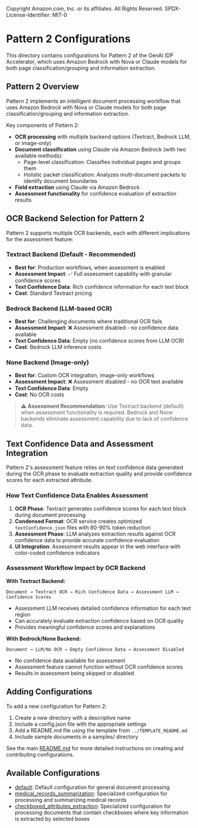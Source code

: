 Copyright Amazon.com, Inc. or its affiliates. All Rights Reserved.
SPDX-License-Identifier: MIT-0

# Pattern 2 Configurations

This directory contains configurations for Pattern 2 of the GenAI IDP Accelerator, which uses Amazon Bedrock with Nova or Claude models for both page classification/grouping and information extraction.

## Pattern 2 Overview

Pattern 2 implements an intelligent document processing workflow that uses Amazon Bedrock with Nova or Claude models for both page classification/grouping and information extraction.

Key components of Pattern 2:
- **OCR processing** with multiple backend options (Textract, Bedrock LLM, or image-only)
- **Document classification** using Claude via Amazon Bedrock (with two available methods):
  - Page-level classification: Classifies individual pages and groups them
  - Holistic packet classification: Analyzes multi-document packets to identify document boundaries
- **Field extraction** using Claude via Amazon Bedrock
- **Assessment functionality** for confidence evaluation of extraction results

## OCR Backend Selection for Pattern 2

Pattern 2 supports multiple OCR backends, each with different implications for the assessment feature:

### Textract Backend (Default - Recommended)
- **Best for**: Production workflows, when assessment is enabled
- **Assessment Impact**: ✅ Full assessment capability with granular confidence scores
- **Text Confidence Data**: Rich confidence information for each text block
- **Cost**: Standard Textract pricing

### Bedrock Backend (LLM-based OCR)
- **Best for**: Challenging documents where traditional OCR fails
- **Assessment Impact**: ❌ Assessment disabled - no confidence data available
- **Text Confidence Data**: Empty (no confidence scores from LLM OCR)
- **Cost**: Bedrock LLM inference costs

### None Backend (Image-only)
- **Best for**: Custom OCR integration, image-only workflows
- **Assessment Impact**: ❌ Assessment disabled - no OCR text available
- **Text Confidence Data**: Empty
- **Cost**: No OCR costs

> ⚠️ **Assessment Recommendation**: Use Textract backend (default) when assessment functionality is required. Bedrock and None backends eliminate assessment capability due to lack of confidence data.

## Text Confidence Data and Assessment Integration

Pattern 2's assessment feature relies on text confidence data generated during the OCR phase to evaluate extraction quality and provide confidence scores for each extracted attribute.

### How Text Confidence Data Enables Assessment

1. **OCR Phase**: Textract generates confidence scores for each text block during document processing
2. **Condensed Format**: OCR service creates optimized `textConfidence.json` files with 80-90% token reduction
3. **Assessment Phase**: LLM analyzes extraction results against OCR confidence data to provide accurate confidence evaluation
4. **UI Integration**: Assessment results appear in the web interface with color-coded confidence indicators

### Assessment Workflow Impact by OCR Backend

**With Textract Backend:**
```
Document → Textract OCR → Rich Confidence Data → Assessment LLM → Confidence Scores
```
- Assessment LLM receives detailed confidence information for each text region
- Can accurately evaluate extraction confidence based on OCR quality
- Provides meaningful confidence scores and explanations

**With Bedrock/None Backend:**
```
Document → LLM/No OCR → Empty Confidence Data → Assessment Disabled
```
- No confidence data available for assessment
- Assessment feature cannot function without OCR confidence scores
- Results in assessment being skipped or disabled

## Adding Configurations

To add a new configuration for Pattern 2:

1. Create a new directory with a descriptive name
2. Include a config.json file with the appropriate settings
3. Add a README.md file using the template from `../TEMPLATE_README.md`
4. Include sample documents in a samples/ directory

See the main [README.md](../README.md) for more detailed instructions on creating and contributing configurations.

## Available Configurations

- [default](./default/): Default configuration for general document processing
- [medical_records_summarization](./medical_records_summarization/): Specialized configuration for processing and summarizing medical records
- [checkboxed_attributes_extraction](./checkboxed_attributes_extraction): Specialized configuration for processing documents that contain checkboxes where key information is extracted by selected boxes
